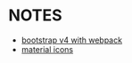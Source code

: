 # NOTES

- [bootstrap v4 with webpack](https://github.com/twbs/bootstrap/issues/22196)
- [material icons](https://material.io/icons/)
